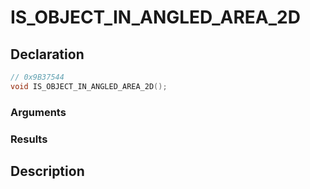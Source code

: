 # IS_OBJECT_IN_ANGLED_AREA_2D

## Declaration
```cpp
// 0x9B37544
void IS_OBJECT_IN_ANGLED_AREA_2D();
```

### Arguments

### Results

## Description
